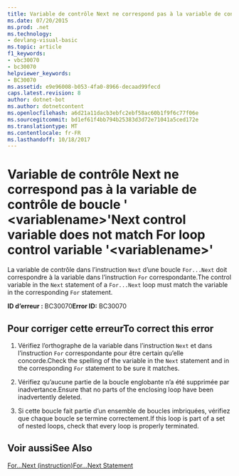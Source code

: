 ```yaml
---
title: Variable de contrôle Next ne correspond pas à la variable de contrôle de boucle &#39; &lt;variablename&gt;&#39;
ms.date: 07/20/2015
ms.prod: .net
ms.technology:
- devlang-visual-basic
ms.topic: article
f1_keywords:
- vbc30070
- bc30070
helpviewer_keywords:
- BC30070
ms.assetid: e9e96008-b053-4fa0-8966-decaad99fecd
caps.latest.revision: 8
author: dotnet-bot
ms.author: dotnetcontent
ms.openlocfilehash: a6d21a11dacb3ebfc2ebf58ac60b1f9f6c77f06e
ms.sourcegitcommit: bd1ef61f4bb794b25383d3d72e71041a5ced172e
ms.translationtype: MT
ms.contentlocale: fr-FR
ms.lasthandoff: 10/18/2017
---
```

# <a name="next-control-variable-does-not-match-for-loop-control-variable-39ltvariablenamegt39"></a><span data-ttu-id="d2156-102">Variable de contrôle Next ne correspond pas à la variable de contrôle de boucle &#39; &lt;variablename&gt;&#39;</span><span class="sxs-lookup"><span data-stu-id="d2156-102">Next control variable does not match For loop control variable &#39;&lt;variablename&gt;&#39;</span></span>
<span data-ttu-id="d2156-103">La variable de contrôle dans l’instruction `Next` d’une boucle `For...Next` doit correspondre à la variable dans l’instruction `For` correspondante.</span><span class="sxs-lookup"><span data-stu-id="d2156-103">The control variable in the `Next` statement of a `For...Next` loop must match the variable in the corresponding `For` statement.</span></span>  
  
 <span data-ttu-id="d2156-104">**ID d’erreur :** BC30070</span><span class="sxs-lookup"><span data-stu-id="d2156-104">**Error ID:** BC30070</span></span>  
  
## <a name="to-correct-this-error"></a><span data-ttu-id="d2156-105">Pour corriger cette erreur</span><span class="sxs-lookup"><span data-stu-id="d2156-105">To correct this error</span></span>  
  
1.  <span data-ttu-id="d2156-106">Vérifiez l’orthographe de la variable dans l’instruction `Next` et dans l’instruction `For` correspondante pour être certain qu’elle concorde.</span><span class="sxs-lookup"><span data-stu-id="d2156-106">Check the spelling of the variable in the `Next` statement and in the corresponding `For` statement to be sure it matches.</span></span>  
  
2.  <span data-ttu-id="d2156-107">Vérifiez qu’aucune partie de la boucle englobante n’a été supprimée par inadvertance.</span><span class="sxs-lookup"><span data-stu-id="d2156-107">Ensure that no parts of the enclosing loop have been inadvertently deleted.</span></span>  
  
3.  <span data-ttu-id="d2156-108">Si cette boucle fait partie d’un ensemble de boucles imbriquées, vérifiez que chaque boucle se termine correctement.</span><span class="sxs-lookup"><span data-stu-id="d2156-108">If this loop is part of a set of nested loops, check that every loop is properly terminated.</span></span>  
  
## <a name="see-also"></a><span data-ttu-id="d2156-109">Voir aussi</span><span class="sxs-lookup"><span data-stu-id="d2156-109">See Also</span></span>  
 [<span data-ttu-id="d2156-110">For...Next (instruction)</span><span class="sxs-lookup"><span data-stu-id="d2156-110">For...Next Statement</span></span>](../../visual-basic/language-reference/statements/for-next-statement.md)
